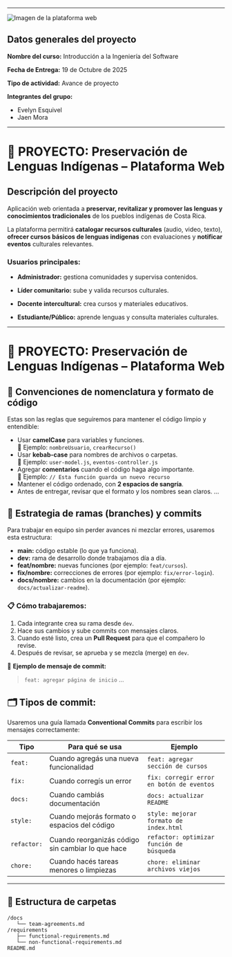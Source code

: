 
---

![Imagen de la plataforma web](https://ucenfotec.ac.cr/ecommerce/wp-content/uploads/sites/13/2022/08/LogoCenfotec200x200.png)



## Datos generales del proyecto

**Nombre del curso:** Introducción a la Ingeniería del Software  

**Fecha de Entrega:** 19 de Octubre de 2025

**Tipo de actividad:** Avance de proyecto  

**Integrantes del grupo:**  

- Evelyn Esquivel  
- Jaen Mora 

---
#  📘 PROYECTO: Preservación de Lenguas Indígenas – Plataforma Web
## Descripción del proyecto

Aplicación web orientada a **preservar, revitalizar y promover las lenguas y conocimientos tradicionales** de los pueblos indígenas de Costa Rica. 

La plataforma permitirá **catalogar recursos culturales** (audio, video, texto), **ofrecer cursos básicos de lenguas indígenas** con evaluaciones y **notificar eventos** culturales relevantes.  

### Usuarios principales:

- **Administrador:** gestiona comunidades y supervisa contenidos. 

- **Líder comunitario:** sube y valida recursos culturales.  

- **Docente intercultural:** crea cursos y materiales educativos.  

- **Estudiante/Público:** aprende lenguas y consulta materiales culturales. 


---

# 📘 PROYECTO: Preservación de Lenguas Indígenas – Plataforma Web

## 🧩 Convenciones de nomenclatura y formato de código

Estas son las reglas que seguiremos para mantener el código limpio y entendible:

- Usar **camelCase** para variables y funciones.  
  📌 Ejemplo: `nombreUsuario`, `crearRecurso()`
- Usar **kebab-case** para nombres de archivos o carpetas.  
  📌 Ejemplo: `user-model.js`, `eventos-controller.js`
- Agregar **comentarios** cuando el código haga algo importante.  
  📌 Ejemplo: `// Esta función guarda un nuevo recurso`
- Mantener el código ordenado, con **2 espacios de sangría**.
- Antes de entregar, revisar que el formato y los nombres sean claros.
...

## 🌿 Estrategia de ramas (branches) y commits

Para trabajar en equipo sin perder avances ni mezclar errores, usaremos esta estructura:

- **main:** código estable (lo que ya funciona).  
- **dev:**  rama de desarrollo donde trabajamos día a día.  
- **feat/nombre:** nuevas funciones (por ejemplo: `feat/cursos`).  
- **fix/nombre:** correcciones de errores (por ejemplo: `fix/error-login`).  
- **docs/nombre:** cambios en la documentación (por ejemplo: `docs/actualizar-readme`).

### 📋 Cómo trabajaremos:
1. Cada integrante crea su rama desde `dev`.  
2. Hace sus cambios y sube commits con mensajes claros.  
3. Cuando esté listo, crea un **Pull Request** para que el compañero lo revise.  
4. Después de revisar, se aprueba y se mezcla (merge) en `dev`.

💬 **Ejemplo de mensaje de commit:**
> `feat: agregar página de inicio`
...

## 🗂️ Tipos de commit:

Usaremos una guía llamada **Conventional Commits** para escribir los mensajes correctamente:

| Tipo | Para qué se usa | Ejemplo |
|------|------------------|----------|
| `feat:` | Cuando agregás una nueva funcionalidad | `feat: agregar sección de cursos` |
| `fix:` | Cuando corregís un error | `fix: corregir error en botón de eventos` |
| `docs:` | Cuando cambiás documentación | `docs: actualizar README` |
| `style:` | Cuando mejorás formato o espacios del código | `style: mejorar formato de index.html` |
| `refactor:` | Cuando reorganizás código sin cambiar lo que hace | `refactor: optimizar función de    búsqueda` |
| `chore:` | Cuando hacés tareas menores o limpiezas | `chore: eliminar archivos viejos` |

---

## 📝 Estructura de carpetas

```
/docs
   └── team-agreements.md
/requirements
   ├── functional-requirements.md
   └── non-functional-requirements.md
README.md

```